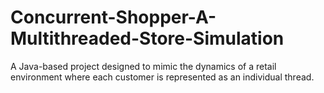 # Concurrent-Shopper-A-Multithreaded-Store-Simulation
A Java-based project designed to mimic the dynamics of a retail environment where each customer is represented as an individual thread.
